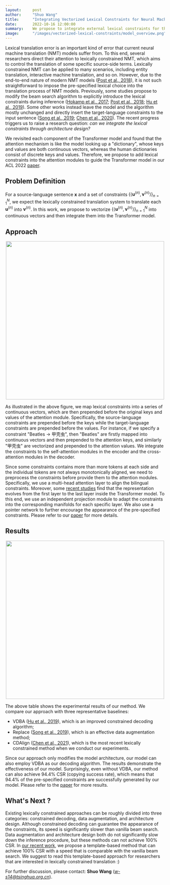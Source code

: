 ```yaml
---
layout:     post
author:     "Shuo Wang"
title:      "Integrating Vectorized Lexical Constraints for Neural Machine Translation"
date:       2022-10-16 12:00:00
summary:    We propose to integrate external lexical constraints for the Transformer model through additional attention prefixes to enable controllable neural machine translation.
image:      "/images/vectorized-lexical-constraints/model_overview.png"
---
```


Lexical translation error is an important kind of error that current neural machine translation (NMT) models suffer from. To this end, several researchers direct their attention to lexically constrained NMT, which aims to control the translation of some specific source-side terms. Lexically constrained NMT can be applied to many scenarios, including entity translation, interactive machine translation, and so on. However, due to the end-to-end nature of modern NMT models ([Post et al., 2018](https://aclanthology.org/N18-1119)), it is not such straightforward to impose the pre-specified lexical choice into the translation process of NMT models. Previously, some studies propose to modify the beam search algorithm to explicitly introduce the lexical constraints during inference ([Hokamp et al., 2017](https://aclanthology.org/P17-1141); [Post et al., 2018](https://aclanthology.org/N18-1119); [Hu et al., 2019](https://aclanthology.org/N19-1090)). Some other works instead leave the model and the algorithm mostly unchanged and directly insert the target-language constraints to the input sentence ([Song et al., 2019](https://aclanthology.org/N19-1044); [Chen et al., 2020](https://doi.org/10.24963/ijcai.2020/496)). The recent progress triggers us to raise a research question: *can we integrate the lexical constraints through architecture design?*

We revisited each component of the Transformer model and found that the attention mechanism is like the model looking up a "dictionary", whose keys and values are both continuous vectors, whereas the human dictionaries consist of discrete keys and values. Therefore, we propose to add lexical constraints into the attention modules to guide the Transformer model in our ACL 2022 [paper](https://aclanthology.org/2022.acl-long.487).

## Problem Definition
For a source-language sentence $\mathbf{x}$ and a set of constraints $\{\langle \mathbf{u}^{(n)}, \mathbf{v}^{(n)}\rangle\}_{n=1}^{N}$, we expect the lexically constrained translation system to translate each $\mathbf{u}^{(n)}$ into $\mathbf{v}^{(n)}$. In this work, we propose to vectorize $\{\langle \mathbf{u}^{(n)}, \mathbf{v}^{(n)}\rangle\}_{n=1}^{N}$ into continuous vectors and then integrate them into the Transformer model.

## Approach

<div align="center"><img src="{{ site.url }}/images/vectorized-lexical-constraints/integrate_attn.png" width=500></div>

As illustrated in the above figure, we map lexical constraints into a series of continuous vectors, which are then prepended before the original keys and values of the attention module. Specifically, the source-language constraints are prepended before the keys while the target-language constraints are prepended before the values. For instance, if we specify a constraint "Beatles -> 甲壳虫", then "Beatles" are firstly mapped into continuous vectors and then prepended to the attention keys, and similarly "甲壳虫" are vectorized and prepended to the attention values. We integrate the constraints to the self-attention modules in the encoder and the cross-attention modules in the decoder.

Since some constraints contains more than more tokens at each side and the individual tokens are not always monotonically aligned, we need to preprocess the constraints before provide them to the attention modules. Specifically, we use a multi-head attention layer to align the bilingual constraints. Moreover, some [recent studies](https://aclanthology.org/D19-1448.pdf) find that the representation evolves from the first layer to the last layer inside the Transformer model. To this end, we use an independent projection module to adapt the constraints into the corresponding manifolds for each specific layer. We also use a pointer network to further encourage the appearance of the pre-specified constraints. Please refer to our [paper](https://aclanthology.org/2022.acl-long.487) for more details.

## Results
<div align="center"><img src="{{ site.url }}/images/vectorized-lexical-constraints/result-1.png" width=500></div>
 
 The above table shows the experimental results of our method. We compare our approach with three representative baselines:
 * VDBA ([Hu et al., 2019](https://aclanthology.org/N19-1090)), which is an improved constrained decoding algorithm;
 * Replace ([Song et al., 2019](https://aclanthology.org/N19-1044)), which is an effective data augmentation method;
 * CDAlign ([Chen et al., 2021](https://ojs.aaai.org/index.php/AAAI/article/view/17496)), which is the most recent lexically constrained method when we conduct our experiments.

Since our approach only modifies the model architecture, our model can also employ VDBA as our decoding algorithm. The results demonstrate the effectiveness of our model. Surprisingly, even without VDBA, our method can also achieve 94.4% CSR (copying success rate), which means that 94.4% of the pre-specified constraints are successfully generated by our model. Please refer to the [paper](https://aclanthology.org/2022.acl-long.487) for more results.

## What's Next ?

Existing lexically constrained approaches can be roughly divided into three categories: constrained decoding, data augmentation, and architecture design. Although constrained decoding can guarantee the appearance of the constraints, its speed is significantly slower than vanilla beam search. Data augmentation and architecture design both do not significantly slow down the inference procedure, but these methods can not achieve 100% CSR. In [our recent work](https://arxiv.org/abs/2205.11255v1), we propose a template-based method that can achieve 100% CSR with a speed that is comparable with the vanilla beam search. We suggest to read this template-based approach for researchers that are interested in lexically constrained translation :)

For further discussion, please contact: **Shuo Wang** (*[w-s14@tsinghua.org.cn](mailto:w-s14%40tsinghua.org.cn)*).

